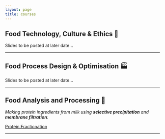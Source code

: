 ```yaml
---
layout: page
title: courses
---
```


## Food Technology, Culture & Ethics :green_salad:
Slides to be posted at later date...

---

## Food Process Design & Optimisation :factory:
Slides to be posted at later date...

---

## Food Analysis and Processing :microscope:
*Making protein ingredients from milk using **selective precipitation** and **membrane filtration**:*

[Protein Fractionation](http://edibotopic.github.io/lecture-slides/FS3020_pro_frac.html)

---
